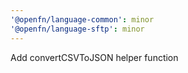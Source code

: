 ```yaml
---
'@openfn/language-common': minor
'@openfn/language-sftp': minor
---
```


Add convertCSVToJSON helper function
